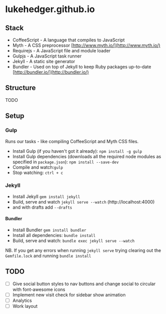lukehedger.github.io
====================

## Stack

- CoffeeScript - A language that compiles to JavaScript
- Myth - A CSS preprocessor [http://www.myth.io/](http://www.myth.io/)
- Requirejs - A JavaScript file and module loader
- Gulpjs - A JavaScript task runner
- Jekyll - A static site generator
- Bundler - Used on top of Jekyll to keep Ruby packages up-to-date [http://bundler.io/](http://bundler.io/)

## Structure

TODO

## Setup

### Gulp

Runs our tasks - like compiling CoffeeScript and Myth CSS files.

- Install Gulp (if you haven't got it already): `npm install -g gulp`
- Install Gulp dependencies (downloads all the required node modules as specified in `package.json`): `npm install --save-dev`
- Compile and watch:`gulp`
- Stop watching: `ctrl + c`

### Jekyll

- Install Jekyll `gem install jekyll`
- Build, serve and watch `jekyll serve --watch` (http://localhost:4000)
- and with drafts add `--drafts`

#### Bundler

- Install Bundler `gem install bundler`
- Install all dependencies: `bundle install`
- Build, serve and watch: `bundle exec jekyll serve --watch`

NB. If you get any errors when running `jekyll serve` trying clearing out the `Gemfile.lock` and running `bundle install`

## TODO

- [ ] Give social button styles to nav buttons and change social to circular with font-awesome icons
- [ ] Implement new visit check for sidebar show animation
- [ ] Analytics
- [ ] Work layout
